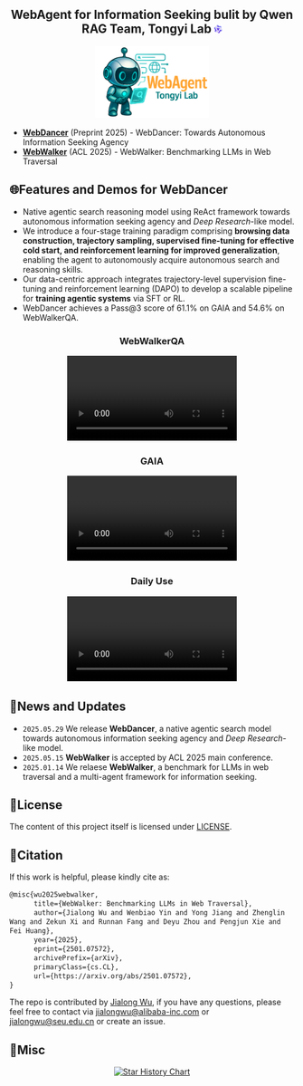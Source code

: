 <div align="center">

<h2>WebAgent for Information Seeking bulit by Qwen RAG Team, Tongyi Lab <img src="./assets/tongyi.png" width="14px" style="display:inline;"></h2>

</div>

<div align="center">
    <img src="assets/webagent.png" width="40%" height="auto" />
</div>

- [**WebDancer**](WebDancer) (Preprint 2025) - WebDancer: Towards Autonomous Information Seeking Agency
- [**WebWalker**](WebWalker) (ACL 2025) - WebWalker: Benchmarking LLMs in Web Traversal

## 🌐Features and Demos for WebDancer

- Native agentic search reasoning model using ReAct framework towards autonomous information seeking agency and _Deep Research_-like model.
- We introduce a four-stage training paradigm comprising **browsing data construction, trajectory sampling, supervised fine-tuning for effective cold start, and reinforcement learning for improved generalization**, enabling the agent to autonomously acquire autonomous search and reasoning skills.
- Our data-centric approach integrates trajectory-level supervision fine-tuning and reinforcement learning (DAPO) to develop a scalable pipeline for **training agentic systems** via SFT or RL.
- WebDancer achieves a Pass@3 score of 61.1% on GAIA and 54.6% on WebWalkerQA.




<div align="center">
    <h3>WebWalkerQA</h3>
    <video src="https://github.com/user-attachments/assets/0bbaf55b-897e-4c57-967d-a6e8bbd2167e" />
</div>

<div align="center">
    <h3>GAIA</h3>
    <video src="https://github.com/user-attachments/assets/0bbaf55b-897e-4c57-967d-a6e8bbd2167e" />
</div>

<div align="center">
    <h3>Daily Use</h3>
    <video src="https://github.com/user-attachments/assets/d1d5b533-4009-478b-bd87-96b86389327d" />
</div>



## 📰News and Updates

- `2025.05.29` We release **WebDancer**, a native agentic search model towards autonomous information seeking agency and _Deep Research_-like model.
- `2025.05.15` **WebWalker** is accepted by ACL 2025 main conference.
- `2025.01.14` We relaese **WebWalker**, a benchmark for LLMs in web traversal and a multi-agent framework for information seeking.

## 📃License

The content of this project itself is licensed under [LICENSE](LICENSE).

## 🚩Citation

If this work is helpful, please kindly cite as:

```bigquery
@misc{wu2025webwalker,
      title={WebWalker: Benchmarking LLMs in Web Traversal},
      author={Jialong Wu and Wenbiao Yin and Yong Jiang and Zhenglin Wang and Zekun Xi and Runnan Fang and Deyu Zhou and Pengjun Xie and Fei Huang},
      year={2025},
      eprint={2501.07572},
      archivePrefix={arXiv},
      primaryClass={cs.CL},
      url={https://arxiv.org/abs/2501.07572},
}
```

The repo is contributed by [Jialong Wu](https://callanwu.github.io/), if you have any questions, please feel free to contact via jialongwu@alibaba-inc.com or jialongwu@seu.edu.cn or create an issue.

## 🌟Misc

<div align="center">

[![Star History Chart](https://api.star-history.com/svg?repos=Alibaba-NLP/WebAgent&type=Date)](https://www.star-history.com/#Alibaba-NLP/WebAgent&Date)

</div>
